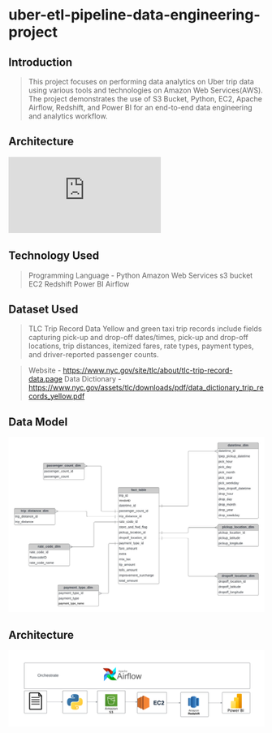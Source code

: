 # uber-etl-pipeline-data-engineering-project


## Introduction
>This project focuses on performing data analytics on Uber trip data using various tools and technologies on Amazon Web Services(AWS). The project demonstrates the use of S3 Bucket, Python, EC2, Apache Airflow, Redshift, and Power BI for an end-to-end data engineering and analytics workflow. 

## Architecture
![Architecture diagramming](https://github.com/kingnguyen123/uber-etl-pipeline-data-engineering-project/blob/main/Architecture.pdf)

## Technology Used
>Programming Language - Python
>Amazon Web Services
>s3 bucket
>EC2
>Redshift
>Power BI
>Airflow

## Dataset Used
>TLC Trip Record Data Yellow and green taxi trip records include fields capturing pick-up and drop-off dates/times, pick-up and drop-off locations, trip distances, itemized fares, rate types, payment types, and driver-reported passenger counts.

>Website - https://www.nyc.gov/site/tlc/about/tlc-trip-record-data.page
>Data Dictionary - https://www.nyc.gov/assets/tlc/downloads/pdf/data_dictionary_trip_records_yellow.pdf

## Data Model
![Data Model](https://raw.githubusercontent.com/kingnguyen123/uber-etl-pipeline-data-engineering-project/main/data_model.jpeg)

## Architecture

[![Architecture Diagram](https://github.com/kingnguyen123/uber-etl-pipeline-data-engineering-project/blob/main/Architecture.png)](https://github.com/kingnguyen123/uber-etl-pipeline-data-engineering-project/blob/main/Architecture.pdf)





